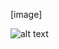 [image]


![alt text](http://url/to/(https://s3.us-west-2.amazonaws.com/secure.notion-static.com/522871a0-91c1-4f07-9192-e298b3446e7e/Show.jpg?X-Amz-Algorithm=AWS4-HMAC-SHA256&X-Amz-Credential=ASIAT73L2G45FK5W3IGI%2F20200330%2Fus-west-2%2Fs3%2Faws4_request&X-Amz-Date=20200330T100809Z&X-Amz-Expires=86400&X-Amz-Security-Token=IQoJb3JpZ2luX2VjEO7%2F%2F%2F%2F%2F%2F%2F%2F%2F%2FwEaCXVzLXdlc3QtMiJHMEUCIAbV2nWEVp7weS2%2FXHjtKccvBrst0fLfVQ77hl819kQaAiEAjnBWE%2FPsCEuWn9%2FaPJVNjCJMaLc66%2FSebnn5laUYsGIqvQMI5%2F%2F%2F%2F%2F%2F%2F%2F%2F%2F%2FARAAGgwyNzQ1NjcxNDkzNzAiDPKflr1rVuBI4oZ67yqRA7YkHxXeijaQ8teOLInSkL1LwAtHEPJ1VPyGQb5qDS8mZB83AP%2B975djIhoIz7wO5%2Fd%2FRB%2BVuoOK%2BKhZZ8PnUMTsinccTxaNL7gcx%2FSpDclFHd8rnph09QhAIdJMJfKEsYXOB3hmCiAVrt5dP0JEOywI%2B2dpG2RE3N9VN6AYYasOcfysiPoZhwz%2FgloFTPCDxU9vcsJLUrtt3axl%2F22623FjW%2Bwa3r8ZseuxLBcj5mdOGU5JUWGjT1t6BQ6oAwc2UxM0poJvJWYkpTAghv5i59M%2FNX5gN1JN3fSrXeUrlvUv1Yhq7xs9A%2FedkaiX7egeh7NrZNg16EdQLwmry6BrvQSqDcXLdJkKs8nF8xqhQ0Bq64wJF2YuQp%2FS%2BrjU4BjQzmfR3Iz6zv8c7h2nIxvSU%2FkUIW0nFObxzchD7H36A28f%2B3ZPOq1W2Y5QdNqBdhULwz9QWTyvLRDjrzuRty0P6JQQYbYTF2J54%2BJtIFbvxNcVGfw0NvNZ90Q3aJsP2THywHoKnWwMxO6Vm2iK7RRI3URRMKKMhvQFOusBf1CudSZO50kF66V6n3o9zHVVD84wNxlQ0vlu768MGqRNn3pyrId5GxlgTvs4hYjMoisPWakbCB0dZ5CvH%2B%2ByF8tsTFPd%2F15W0cSA2fBL8Q7XMTgx4u%2B1kx1Oajh5UndAwS08pb7VKEeCp2y6pInqHBk7uzn7KhvgglwjjwLUOgdo3MU%2Bcotprvv9Y6pLb4VapWCuAXsDFeVO0eLih6hT2t4nkUkyWA4RdmCZKFrboC7d5FO6L0%2BEavAiL9uxq4XEvmu7an68ijMMAkS55sJsEEFIZ32%2BOaC6iPZzzcDKVlL%2Bp%2FW1FF%2FWUIkVrQ%3D%3D&X-Amz-Signature=cdc221dd6bff9f18c2bea05d9ce4c3df1860ef34b15aa724da439cc878227f73&X-Amz-SignedHeaders=host&response-content-disposition=filename%20%3D%22Show.jpg%22))
